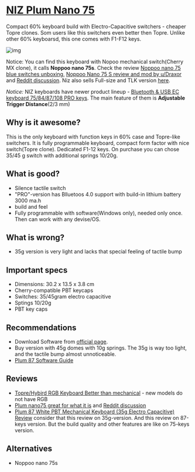 # [NIZ Plum Nano 75](https://www.nizkeyboard.com/product/plum-75-keys-35g45g-electro-capacitive-keyboard-non-rgb/)

Compact 60% keyboard build with Electro-Capacitive switchers - cheaper Topre clones. Som users like this switchers even better then Topre. Unlike other 60% keyboarsd, this one comes with F1-F12 keys.

![img](https://www.nizkeyboard.com/wp-content/uploads/2017/08/2.jpg)

Notice: You can find this keyboard with Nopoo mechanical switch(Cherry MX clone), it calls **Noppoo nano 75s**. Check the review [Noppoo nano 75 blue switches unboxing](https://youtu.be/KPTsWnAShDQ), [Noppoo Nano 75 S review and mod by u/Draxor](https://imgur.com/a/UV0Eg) and [Reddit discussion](https://www.reddit.com/r/MechanicalKeyboards/comments/3lqkxn/review_noppoo_nano_75_s_now_with_more_clear_and/). Niz also sells Full-size and TLK version [here](https://www.nizkeyboard.com/product/pre-ordernew-arrival-bluetooth-usb-ec-keyboard-758487108keys/).

*Notice:* NIZ keyboards have newer product lineup  - [Bluetooth & USB EC keyboard 75/84/87/108 PRO keys](https://www.nizkeyboard.com/product/pre-ordernew-arrival-bluetooth-usb-ec-keyboard-758487108keys/). The main feature of them is **Adjustable Trigger Distance**(2/3 mm)

## Why is it awesome?
This is the only keyboard with function keys in 60% case and Topre-like switchers.
It is fully programmable keyboard, compact form factor with nice switch(Topre clone). Dedicated F1-12 keys. On purchase you can chose 35/45 g switch with additional springs 10/20g.

## What is good?
- Silence tactile switch
- "PRO"-version has Blluetoos 4.0 support with build-in lithium battery  3000 ma.h
- build and feel
- Fully programmable with software(Windows only), needed only once. Then can work with any devise/OS.

## What is wrong?
- 35g version is very light and lacks that special feeling of tactile bump

## Important specs
- Dimensions: 30.2 x 13.5 x 3.8 cm
- Cherry-compatible PBT keycaps
- Switches: 35/45gram electro capacitive
- Sptings 10/20g
- PBT key caps

## Recommendations
- Download Software from [official page](https://www.nizkeyboard.com/download/).
- Buy version with 45g domes with 10g springs. The 35g is way too light, and the tactile bump almost unnoticeable.
- [Plum 87 Software Guide](https://youtu.be/DSyvOT9KkVo)

## Reviews
- [Topre/Hybird RGB Keyboard Better than mechanical](https://youtu.be/MBdHF2abKZg) - new models do not have RGB
- [Plum nano75 great for what it is](https://imgur.com/gallery/tfSik) and [Reddit discussion](https://www.reddit.com/r/MechanicalKeyboards/comments/50vnpu/plum_nano75_great_for_what_it_is/)
- [Plum 87 White PBT Mechanical Keyboard (35g Electro Capacitive) Review](https://youtu.be/ZMfrenMCdT0) consider that this review on 35g-version. And this review on 87-keys version. But the build quality and other features are like on 75-keys version.

## Alternatives
-  Noppoo nano 75s
